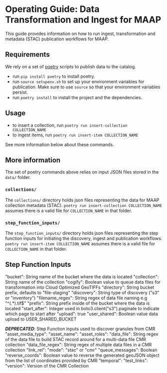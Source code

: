# Operating Guide: Data Transformation and Ingest for MAAP

This guide provides information on how to run ingest, transformation and metadata (STAC) publication workflows for MAAP.

## Requirements 

We rely on a set of [poetry](https://pypi.org/project/poetry/) scripts to publish data to the catalog. 

- run `pip install poetry` to install poetry.
- run `source setupenv.sh` to set up your environment variables for publication. Make sure to use `source` so that your environment variables persist. 
- run `poetry install` to install the project and the dependencies.

## Usage

- to insert a collection, run `poetry run insert-collection COLLECTION_NAME`
- to ingest items, run `poetry run insert-item COLLECTION_NAME` 

See more information below about these commands. 

## More information

The set of poetry commands above relies on input JSON files stored in the `data/` folder. 

### `collections/`

The `collections/` directory holds json files representing the data for MAAP collection metadata (STAC). `poetry run insert-collection COLLECTION_NAME` assumes there is a valid file for `COLLECTION_NAME` in that folder.

### `step_function_inputs/`

The `step_function_inputs/` directory holds json files representing the step function inputs for initiating the discovery, ingest and publication workflows. `poetry run insert-item COLLECTION_NAME` assumes there is a valid file for `COLLECTION_NAME` in that folder.

## Step Function Inputs
"bucket": String name of the bucket where the data is located
"collection": String name of the collection
"cogify": Boolean value to queue data files for transformation into Cloud Optimized GeoTIFFs
"directory": String bucket prefix, defaults to "file-staging"
"discovery": String type of discovery ("s3" or "inventory")
"filename_regex": String regex of data file naming e.g "^(.*).tif$"
"prefix": String prefix inside of the bucket where the data is located
"start_after": Integer used in boto3.client("s3").paginate to indicate which page to start after
"upload": true
"user_shared": Boolean value data upload to USER_SHARED_BUCKET

**_DEPRECATED_**: Step Function inputs used to discover granules from CMR
"asset_media_type": 
"asset_name":
"asset_roles":
"data_file": String regex of the data file to build STAC record around for a multi-data file CMR collection
"data_file_regex": String regex of multiple data files in a CMR collection
"link_rel": 
"mode": "stac" or "cmr"
"queue_messages": Boolean
"reverse_coords": Boolean value to reverse the generated geoJSON object from the list of coordinates provided by CMR
"temporal":
"test_links": 
"version": Version of the CMR Collection
